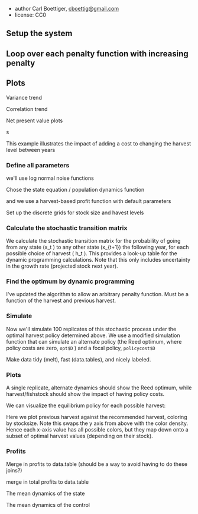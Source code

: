 <!--roptions dev='png', fig.width=10, fig.height=7, tidy=FALSE, warning=FALSE, message=FALSE, comment=NA, cache.path="policycost/", cache=FALSE-->
<!--begin.rcode setup, include=FALSE
render_gfm()  
opts_knit$set(upload = TRUE)   
require(socialR)
options(flickrOptions=list(
  description="https://github.com/cboettig/pdg_control/blob/master/inst/examples/",
  tags="stochpop, pdg_control"))
opts_knit$set(upload.fun = flickr.url)
end.rcode-->


 * author Carl Boettiger, <cboettig@gmail.com>
 * license: CC0

## Setup the system
<!--begin.rcode libraries
rm(list=ls())   
require(pdgControl)
require(reshape2)
require(ggplot2)
require(data.table)
end.rcode-->

<!--begin.rcode pars 
delta <- 0.05     # economic discounting rate
OptTime <- 50     # stopping time
gridsize <- 100   # gridsize (discretized population)
sigma_g <- 0.2    # Noise in population growth
sigma_m <- 0.     # noise in stock assessment measurement
sigma_i <- 0.     # noise in implementation of the quota
reward <- 0       # bonus for satisfying the boundary condition
end.rcode-->



<!--begin.rcode noise_dists
z_g <- function() rlnorm(1,  0, sigma_g) # mean 1
z_m <- function() rlnorm(1,  0, sigma_m) # mean 1
z_i <- function() rlnorm(1,  0, sigma_i) # mean 1
end.rcode-->



<!--begin.rcode BevHolt_
f <- BevHolt                # Select the state equation
pars <- c(1.5, 0.05)             # parameters for the state equation
K <- (pars[1] - 1)/pars[2]  # Carrying capacity (for reference 
xT <- 0                     # boundary conditions
x0 <- K
end.rcode-->

<!--begin.rcode profit_
profit <- profit_harvest(price = 10, c0 = 30, c1 = 10)
end.rcode-->

<!--begin.rcode create_grid_
x_grid <- seq(0.01, 1.2 * K, length = gridsize)  
h_grid <- seq(0.01, 0.8 * K, length = gridsize)  
end.rcode-->

<!--begin.rcode fees
L1 <- function(c2) function(h, h_prev)  c2 * abs(h - h_prev) 
asymmetric <- function(c2) function(h, h_prev)  c2 * max(h - h_prev, 0)
fixed <-  function(c2) function(h, h_prev) c2
L2 <- function(c2) function(h, h_prev)  c2 * (h - h_prev) ^ 2
end.rcode-->


## Loop over each penalty function with increasing penalty

<!--begin.rcode 
penaltyfns <- list(L2=L2, L1=L1, asy=asymmetric, fixed=fixed)
policies <- 
lapply(penaltyfns, function(penalty){
  c2 <- seq(0.01, 3, length.out = 15)
  policies <- 
  lapply(c2, function(c2){
    SDP_Mat <- determine_SDP_matrix(f, pars, x_grid, h_grid, sigma_g )
    opt <- find_dp_optim(SDP_Mat, x_grid, h_grid, OptTime, xT, 
                         profit, delta, reward=reward)
    policycost <- optim_policy(SDP_Mat, x_grid, h_grid, OptTime, xT, 
                        profit, delta, reward, penalty = penalty(c2))
    sims <- lapply(1:100, function(i)
      simulate_optim(f, pars, x_grid, h_grid, x0, policycost$D, z_g, z_m, z_i, opt$D, profit=profit, penalty=penalty(c2))
      )
    dat <- melt(sims, id=names(sims[[1]])) 
    names(dat) <- c(names(sims[[1]]), "reps")
    dat
  })

  dat <- melt(policies, id = names(policies[[1]]))
  dat$L1 <- c2[dat$L1]
  names(dat) <- c(names(policies[[1]]), "c2")
 dat
})
dat <- melt(policies, id = names(policies[[1]]))
names(dat) <- c(names(policies[[1]]), "penalty")
c2 <-  seq(0.01, 3, length.out = 15)
c2_index <- sapply(dat$c2, function(c) which(c2 %in% c))
dat2 <- data.frame(dat, c2_index = c2_index)
dt <- data.table(dat2)
setkey(dt,penalty,c2_index,reps)
end.rcode-->

## Plots

Variance trend
<!--begin.rcode 
vartrend <- 
sapply(c("L2", "L1", "fixed", "asy"), function(plty){
  sapply(1:15, function(i){
    pl <- quote(plty)
    mean(dt[penalty==eval(pl) & c2_index ==i,
         sd(harvest)/sd(fishstock), by=reps]$V1)
  })
})
df <- melt(data.frame(c2=c2, vartrend),id="c2") 
p1 <- ggplot(df) + geom_point(aes(c2, value, color=variable))+ geom_line(aes(c2, value, color=variable))
p1
end.rcode-->

Correlation trend
<!--begin.rcode
cortrend <- sapply(c("L2", "L1", "fixed", "asy"), function(plty){
  sapply(1:15, function(i){
    pl <- quote(plty)
    mean(dt[penalty==eval(pl) & c2_index ==i,
         cor(harvest, fishstock), by=reps]$V1)
  })
})
df <- melt(data.frame(c2=c2, cortrend),id="c2") 
p2 <- ggplot(df) + geom_point(aes(c2, value, color=variable)) + geom_line(aes(c2, value, color=variable))
p2
end.rcode-->


Net present value plots
<!--begin.rcode 
discount <- (1-delta)^seq(1:50)
npv <- sapply(c("L2", "L1", "fixed", "asy"), function(plty){
  sapply(1:15, function(i){
    pl <- quote(plty)
    mean(dt[penalty==eval(pl) & c2_index ==i,
         sum(profit_fishing*discount), by=reps]$V1)
  })
})
df <- melt(data.frame(c2=c2, npv),id="c2") 
NPV0 <- mean(npv[1,])
p2 <- ggplot(df) + geom_point(aes(c2, (NPV0-value)/NPV0, color=variable)) + geom_line(aes(c2, (NPV0-value)/NPV0, color=variable))
p2
end.rcode-->







s
<!--begin.rcode libraries
end.rcode-->
This example illustrates the impact of adding a cost to changing the harvest level between years 

### Define all parameters 
<!--begin.rcode pars
end.rcode-->

we'll use log normal noise functions
<!--begin.rcode noise_dists
end.rcode-->


Chose the state equation / population dynamics function
<!--begin.rcode BevHolt_
end.rcode-->

and we use a harvest-based profit function with default parameters
<!--begin.rcode profit_
end.rcode-->

Set up the discrete grids for stock size and havest levels
<!--begin.rcode create_grid_
end.rcode-->


### Calculate the stochastic transition matrix
We calculate the stochastic transition matrix for the probability of going from any state \(x_t \) to any other state \(x_{t+1}\) the following year, for each possible choice of harvest \( h_t \).  This provides a look-up table for the dynamic programming calculations. Note that this only includes uncertainty in the growth rate (projected stock next year). 
<!--begin.rcode determine_SDP_matrix
    SDP_Mat <- determine_SDP_matrix(f, pars, x_grid, h_grid, sigma_g )
end.rcode-->
### Find the optimum by dynamic programming 

I've updated the algorithm to allow an arbitrary penalty function. Must be a function of the harvest and previous harvest. 
<!--begin.rcode policycost_optim_
L1 <- function(c2) function(h, h_prev)  c2 * abs(h - h_prev) 
policycost <- optim_policy(SDP_Mat, x_grid, h_grid, OptTime, xT, 
                    profit, delta, reward, penalty = L1(.5))
end.rcode-->


### Simulate 
Now we'll simulate 100 replicates of this stochastic process under the optimal harvest policy determined above.  We use a modified simulation function that can simulate an alternate policy (the Reed optimum, where policy costs are zero, `opt$D` ) and a focal policy, `policycost$D`

<!--begin.rcode simulate_policy_
sims <- lapply(1:100, function(i)
  simulate_optim(f, pars, x_grid, h_grid, x0, policycost$D, z_g, z_m, z_i, opt$D)
  )
end.rcode-->


Make data tidy (melt), fast (data.tables), and nicely labeled.
<!--begin.rcode tidy
end.rcode-->

### Plots 

A single replicate, alternate dynamics should show the Reed optimum, while harvest/fishstock should show the impact of having policy costs. 
<!--begin.rcode rep1
ggplot(subset(dt,reps==1)) +
  geom_line(aes(time, alternate)) +
  geom_line(aes(time, fishstock), col="darkblue") +
  geom_line(aes(time, harvest), col="purple") + 
  geom_line(aes(time, harvest_alt), col="darkgreen") 
end.rcode-->


We can visualize the equilibrium policy for each possible harvest:

<!--begin.rcode
policy <- sapply(1:length(h_grid), function(i) policycost$D[[i]][,1])
ggplot(melt(policy)) + 
  geom_point(aes(h_grid[Var2], (x_grid[Var1]), col=h_grid[value]-h_grid[Var2])) + 
    labs(x = "prev harvest", y = "fishstock") +
      scale_colour_gradientn(colours = rainbow(4)) 
end.rcode-->

Here we plot previous harvest against the recommended harvest, coloring by stocksize.  Note this swaps the y axis from above with the color density.  Hence each x-axis value has all possible colors, but they map down onto a subset of optimal harvest values (depending on their stock). 
<!--begin.rcode 
policy <- sapply(1:length(h_grid), function(i) policycost$D[[i]][,1])
ggplot(melt(policy)) + 
  geom_point(aes(h_grid[Var2], (h_grid[value]), col = x_grid[Var1]), position=position_jitter(w=.005,h=.005), alpha=.5) + 
    labs(x = "prev harvest", y = "harvest") +
      scale_colour_gradientn(colours = rainbow(4)) 
end.rcode-->


### Profits
<!--begin.rcode
dt <- data.table(dt, id=1:dim(dt)[1])
profits <- dt[, profit(fishstock, harvest), by=id]
end.rcode-->

Merge in profits to data.table (should be a way to avoid having to do these joins?)
<!--begin.rcode
setkey(dt, id)
setkey(profits, id)
dt <- dt[profits]
setnames(dt, "V1", "profits")
end.rcode-->

merge in total profits to data.table
<!--begin.rcode
total_profit <- dt[,sum(profits), by=reps]
setkey(total_profit, reps)
setkey(dt, reps)
dt <- dt[total_profit]
setnames(dt, "V1", "total.profit")
end.rcode-->

<!--begin.rcode
ggplot(dt, aes(total.profit)) + geom_histogram(alpha=.8)
end.rcode-->

<!--begin.rcode
save(list=ls(), file="L1.rda")
end.rcode-->

The mean dynamics of the state
<!--begin.rcode
stats <- dt[ , mean_sdl(fishstock), by = time]
ggplot(stats) +   geom_ribbon(aes(x = time, ymin = ymin, ymax = ymax),
                fill = "darkblue", alpha = 0.2, dat=stats) +
                geom_line(aes(x=time, y=y), lwd=1) 
end.rcode-->

The mean dynamics of the control
<!--begin.rcode
stats <- dt[ , mean_sdl(harvest), by = time]
ggplot(stats) +  geom_ribbon(aes(x = time, ymin = ymin, ymax = ymax),
                fill = "darkblue", alpha = 0.2) +
                geom_line(aes(x=time, y=y), lwd=1) 
end.rcode-->
